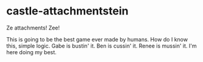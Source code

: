 castle-attachmentstein
======================

Ze attachments! Zee!

This is going to be the best game ever made by humans. How do I know this, simple logic. Gabe is bustin' it. Ben is cussin' it. Renee is mussin' it. I'm here doing my best.